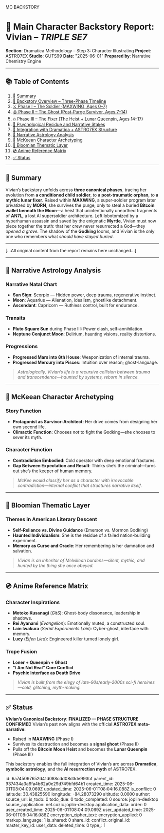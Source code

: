 MC BACKSTORY

# 📘 Main Character Backstory Report: Vivian – *TRIPLE SE7*

**Section**: Dramatica Methodology – Step 3: Character Illustrating
**Project**: ASTRO7EX
**Studio**: GUTS99
**Date**: "2025-06-01"
**Prepared by**: Narrative Chemistry Engine

---

## 📚 Table of Contents

1. [🎯 Summary](#-summary)
2. [📖 Backstory Overview – Three-Phase Timeline](#-backstory-overview--three-phase-timeline)
3. [⚔️ Phase I – The Soldier (MAXWING, Ages 0–7)](#-phase-i--the-soldier-maxwing-ages-07)
4. [🩸 Phase II – The Ghost (Post-Purge Survivor, Ages 7–14)](#-phase-ii--the-ghost-post-purge-survivor-ages-7–14)
5. [🔥 Phase III – The Fixer (The Heist + Lunar Queenpin, Ages 14–17)](#-phase-iii--the-fixer-the-heist--lunar-queenpin-ages-14–17)
6. [🧠 Psychological Residue and Narrative Stakes](#-psychological-residue-and-narrative-stakes)
7. [🧩 Integration with Dramatica + ASTRO7EX Structure](#-integration-with-dramatica--astro7ex-structure)
8. [🌌 Narrative Astrology Analysis](#-narrative-astrology-analysis)
9. [🎥 McKeean Character Archetyping](#-mckeean-character-archetyping)
10. [📖 Bloomian Thematic Layer](#-bloomian-thematic-layer)
11. [💿 Anime Reference Matrix](#-anime-reference-matrix)
12. [✅ Status](#-status)

---

## 🎯 Summary

Vivian’s backstory unfolds across **three canonical phases**, tracing her evolution from **a conditioned child soldier**, to **a post-traumatic orphan**, to **a mythic lunar fixer**. Raised within **MAXWING**, a super-soldier program later privatized by **MORN**, she survives the purge, only to steal a buried **Bitcoin wallet beneath the Moon**—a heist that unintentionally unearthed fragments of **AN7L**, a lost AI supersoldier architecture. Left lobotomized by a hyperhuman assassin and saved by the enigmatic **Myrtle**, Vivian must now piece together the truth: that her crew never resurrected a God—they *opened a grave*. The shadow of the **Godking** looms, and Vivian is the only one who remembers what *should have stayed buried*.

---

\[...All original content from the report remains here unchanged...]

---

## 🌌 Narrative Astrology Analysis

### **Narrative Natal Chart**

* **Sun Sign**: Scorpio — Hidden power, deep trauma, regenerative instinct.
* **Moon**: Aquarius — Alienation, idealism, ghostlike detachment.
* **Ascendant**: Capricorn — Ruthless control, built for endurance.

### **Transits**

* **Pluto Square Sun** during Phase III: Power clash, self-annihilation.
* **Neptune Conjunct Moon**: Delirium, haunting visions, reality distortions.

### **Progressions**

* **Progressed Mars into 8th House**: Weaponization of internal trauma.
* **Progressed Mercury into Pisces**: Intuition over reason; ghost-language.

> *Astrologically, Vivian’s life is a recursive collision between trauma and transcendence—haunted by systems, reborn in silence.*

---

## 🎥 McKeean Character Archetyping

### **Story Function**

* **Protagonist as Survivor-Architect**: Her drive comes from designing her own second life.
* **Climactic Function**: Chooses *not* to fight the Godking—she chooses to sever its myth.

### **Character Function**

* **Contradiction Embodied**: Cold operator with deep emotional fractures.
* **Gap Between Expectation and Result**: Thinks she’s the criminal—turns out she’s the keeper of human memory.

> *McKee would classify her as a character with irrevocable contradiction—internal conflict that structures narrative itself.*

---

## 📖 Bloomian Thematic Layer

### **Themes in American Literary Descent**

* **Self-Reliance vs. Divine Guidance** (Emerson vs. Mormon Godking)
* **Haunted Individualism**: She is the residue of a failed nation-building experiment.
* **Memory as Curse and Oracle**: Her remembering is her damnation and salvation.

> *Vivian is an inheritor of Melvillean burdens—silent, mythic, and hunted by the thing she once obeyed.*

---

## 💿 Anime Reference Matrix

### **Character Inspirations**

* **Motoko Kusanagi** (*GitS*): Ghost-body dissonance, leadership in shadows.
* **Rei Ayanami** (*Evangelion*): Emotionally muted, a constructed soul.
* **Lain Iwakura** (*Serial Experiments Lain*): Cyber-ghost, interface with memory.
* **Lucy** (*Elfen Lied*): Engineered killer turned lonely girl.

### **Trope Fusion**

* **Loner + Queenpin + Ghost**
* **“I Am Not Real” Core Conflict**
* **Psychic Interface as Death Drive**

> *Vivian is built from the elegy of late-90s/early-2000s sci-fi heroines—cold, glitching, myth-making.*

---

## ✅ Status

**Vivian’s Canonical Backstory: FINALIZED — PHASE STRUCTURE CONFIRMED**
Vivian’s past now aligns with the official **ASTRO7EX meta-narrative**:

* Raised in **MAXWING** (Phase I)
* Survives its destruction and becomes a **signal ghost** (Phase II)
* Pulls off the **Bitcoin Moon Heist** and becomes the **Lunar Queenpin** (Phase III)

This backstory enables the full integration of Vivian’s arc across **Dramatica**, **symbolic astrology**, and the **AI resurrection myth** of ASTRO7EX.


id: 6a745097652d41d088cdd08d3de993bf
parent_id: 937434a3a6fa4b62a0e29d749bfd64b1
created_time: 2025-06-01T08:04:09.069Z
updated_time: 2025-06-01T08:04:16.088Z
is_conflict: 0
latitude: 30.43825590
longitude: -84.28073290
altitude: 0.0000
author: 
source_url: 
is_todo: 0
todo_due: 0
todo_completed: 0
source: joplin-desktop
source_application: net.cozic.joplin-desktop
application_data: 
order: 0
user_created_time: 2025-06-01T08:04:09.069Z
user_updated_time: 2025-06-01T08:04:16.088Z
encryption_cipher_text: 
encryption_applied: 0
markup_language: 1
is_shared: 0
share_id: 
conflict_original_id: 
master_key_id: 
user_data: 
deleted_time: 0
type_: 1